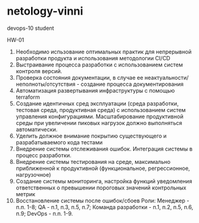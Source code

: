 # netology-vinni
devops-10 student

HW-01

1. Необходимо испьзование оптимальных практик для непрерывной разработки продукта и использования методологии CI/CD
2. Выстраивание процесса разработки с использованием систем контроля версий.
3. Проверка состояния документации, в случае ее неактуальности/неполноты/отсутствия - создание процесса документирования
3. Автоматизация развертывания инфраструктуры с помощью terraform
4. Создание идентичных сред эксплуатации (среда разработки, тестовая среда, продуктивная среда) с использованием систем управления конфигурациями. Масштабирование продуктивной среды при увеличении пиковых нагрузок должно выполняться автоматически.
5. Уделить должное внимание покрытию существующего и разрабатываемого кода тестами
6. Внедрение системы отслеживания ошибок. Интеграция системы в процесс разработки.
7. Внедрение системы тестирования на среде, максимально приближенной к продуктивной (функциональное, регрессионное, нагрузочное)
8. Создание системы мониторинга, настройка функций уведомления ответственных о превышении пороговых значений контрольных метрик
9. Восстановление системы после ошибок/сбоев
Роли:
Менеджер - п.п. 1-8;
QA - п.1, п.3, п.5, п.7;
Команда разработки - п.1, п.2, п.5, п.6, п.9;
DevOps - п.п. 1-9.
